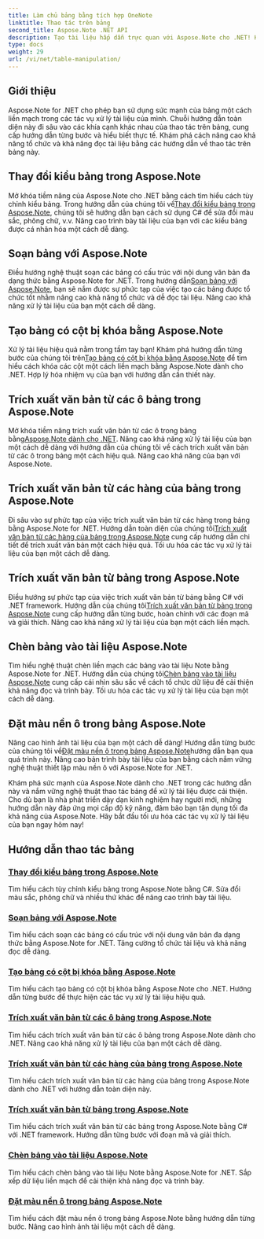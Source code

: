 ```yaml
---
title: Làm chủ bảng bằng tích hợp OneNote
linktitle: Thao tác trên bảng
second_title: Aspose.Note .NET API
description: Tạo tài liệu hấp dẫn trực quan với Aspose.Note cho .NET! Khám phá các hướng dẫn về thao tác với bảng – thay đổi kiểu, soạn bảng, trích xuất văn bản, v.v.
type: docs
weight: 29
url: /vi/net/table-manipulation/
---
```


## Giới thiệu

Aspose.Note for .NET cho phép bạn sử dụng sức mạnh của bảng một cách liền mạch trong các tác vụ xử lý tài liệu của mình. Chuỗi hướng dẫn toàn diện này đi sâu vào các khía cạnh khác nhau của thao tác trên bảng, cung cấp hướng dẫn từng bước và hiểu biết thực tế. Khám phá cách nâng cao khả năng tổ chức và khả năng đọc tài liệu bằng các hướng dẫn về thao tác trên bảng này.

## Thay đổi kiểu bảng trong Aspose.Note

 Mở khóa tiềm năng của Aspose.Note cho .NET bằng cách tìm hiểu cách tùy chỉnh kiểu bảng. Trong hướng dẫn của chúng tôi về[Thay đổi kiểu bảng trong Aspose.Note](./change-table-style/), chúng tôi sẽ hướng dẫn bạn cách sử dụng C# để sửa đổi màu sắc, phông chữ, v.v. Nâng cao trình bày tài liệu của bạn với các kiểu bảng được cá nhân hóa một cách dễ dàng.

## Soạn bảng với Aspose.Note

 Điều hướng nghệ thuật soạn các bảng có cấu trúc với nội dung văn bản đa dạng thức bằng Aspose.Note for .NET. Trong hướng dẫn[Soạn bảng với Aspose.Note](./compose-tables/), bạn sẽ nắm được sự phức tạp của việc tạo các bảng được tổ chức tốt nhằm nâng cao khả năng tổ chức và dễ đọc tài liệu. Nâng cao khả năng xử lý tài liệu của bạn một cách dễ dàng.

## Tạo bảng có cột bị khóa bằng Aspose.Note

 Xử lý tài liệu hiệu quả nằm trong tầm tay bạn! Khám phá hướng dẫn từng bước của chúng tôi trên[Tạo bảng có cột bị khóa bằng Aspose.Note](./create-table-locked-columns/) để tìm hiểu cách khóa các cột một cách liền mạch bằng Aspose.Note dành cho .NET. Hợp lý hóa nhiệm vụ của bạn với hướng dẫn cần thiết này.

## Trích xuất văn bản từ các ô bảng trong Aspose.Note

 Mở khóa tiềm năng trích xuất văn bản từ các ô trong bảng bằng[Aspose.Note dành cho .NET](./extract-text-cell/). Nâng cao khả năng xử lý tài liệu của bạn một cách dễ dàng với hướng dẫn của chúng tôi về cách trích xuất văn bản từ các ô trong bảng một cách hiệu quả. Nâng cao khả năng của bạn với Aspose.Note.

## Trích xuất văn bản từ các hàng của bảng trong Aspose.Note

Đi sâu vào sự phức tạp của việc trích xuất văn bản từ các hàng trong bảng bằng Aspose.Note for .NET. Hướng dẫn toàn diện của chúng tôi[Trích xuất văn bản từ các hàng của bảng trong Aspose.Note](./extract-text-row/) cung cấp hướng dẫn chi tiết để trích xuất văn bản một cách hiệu quả. Tối ưu hóa các tác vụ xử lý tài liệu của bạn một cách dễ dàng.

## Trích xuất văn bản từ bảng trong Aspose.Note

 Điều hướng sự phức tạp của việc trích xuất văn bản từ bảng bằng C# với .NET framework. Hướng dẫn của chúng tôi[Trích xuất văn bản từ bảng trong Aspose.Note](./extract-text-table/) cung cấp hướng dẫn từng bước, hoàn chỉnh với các đoạn mã và giải thích. Nâng cao khả năng xử lý tài liệu của bạn một cách liền mạch.

## Chèn bảng vào tài liệu Aspose.Note

 Tìm hiểu nghệ thuật chèn liền mạch các bảng vào tài liệu Note bằng Aspose.Note for .NET. Hướng dẫn của chúng tôi[Chèn bảng vào tài liệu Aspose.Note](./insert-tables/) cung cấp cái nhìn sâu sắc về cách tổ chức dữ liệu để cải thiện khả năng đọc và trình bày. Tối ưu hóa các tác vụ xử lý tài liệu của bạn một cách dễ dàng.

## Đặt màu nền ô trong bảng Aspose.Note

 Nâng cao hình ảnh tài liệu của bạn một cách dễ dàng! Hướng dẫn từng bước của chúng tôi về[Đặt màu nền ô trong bảng Aspose.Note](./set-cell-background-color/)hướng dẫn bạn qua quá trình này. Nâng cao bản trình bày tài liệu của bạn bằng cách nắm vững nghệ thuật thiết lập màu nền ô với Aspose.Note for .NET.

Khám phá sức mạnh của Aspose.Note dành cho .NET trong các hướng dẫn này và nắm vững nghệ thuật thao tác bảng để xử lý tài liệu được cải thiện. Cho dù bạn là nhà phát triển dày dạn kinh nghiệm hay người mới, những hướng dẫn này đáp ứng mọi cấp độ kỹ năng, đảm bảo bạn tận dụng tối đa khả năng của Aspose.Note. Hãy bắt đầu tối ưu hóa các tác vụ xử lý tài liệu của bạn ngay hôm nay!
## Hướng dẫn thao tác bảng
### [Thay đổi kiểu bảng trong Aspose.Note](./change-table-style/)
Tìm hiểu cách tùy chỉnh kiểu bảng trong Aspose.Note bằng C#. Sửa đổi màu sắc, phông chữ và nhiều thứ khác để nâng cao trình bày tài liệu.
### [Soạn bảng với Aspose.Note](./compose-tables/)
Tìm hiểu cách soạn các bảng có cấu trúc với nội dung văn bản đa dạng thức bằng Aspose.Note for .NET. Tăng cường tổ chức tài liệu và khả năng đọc dễ dàng.
### [Tạo bảng có cột bị khóa bằng Aspose.Note](./create-table-locked-columns/)
Tìm hiểu cách tạo bảng có cột bị khóa bằng Aspose.Note cho .NET. Hướng dẫn từng bước để thực hiện các tác vụ xử lý tài liệu hiệu quả.
### [Trích xuất văn bản từ các ô bảng trong Aspose.Note](./extract-text-cell/)
Tìm hiểu cách trích xuất văn bản từ các ô bảng trong Aspose.Note dành cho .NET. Nâng cao khả năng xử lý tài liệu của bạn một cách dễ dàng.
### [Trích xuất văn bản từ các hàng của bảng trong Aspose.Note](./extract-text-row/)
Tìm hiểu cách trích xuất văn bản từ các hàng của bảng trong Aspose.Note dành cho .NET với hướng dẫn toàn diện này.
### [Trích xuất văn bản từ bảng trong Aspose.Note](./extract-text-table/)
Tìm hiểu cách trích xuất văn bản từ các bảng trong Aspose.Note bằng C# với .NET framework. Hướng dẫn từng bước với đoạn mã và giải thích.
### [Chèn bảng vào tài liệu Aspose.Note](./insert-tables/)
Tìm hiểu cách chèn bảng vào tài liệu Note bằng Aspose.Note for .NET. Sắp xếp dữ liệu liền mạch để cải thiện khả năng đọc và trình bày.
### [Đặt màu nền ô trong bảng Aspose.Note](./set-cell-background-color/)
Tìm hiểu cách đặt màu nền ô trong bảng Aspose.Note bằng hướng dẫn từng bước. Nâng cao hình ảnh tài liệu một cách dễ dàng.
